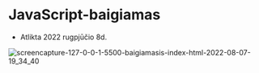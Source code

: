 # JavaScript-baigiamas
- Atlikta 2022 rugpjūčio 8d.

![screencapture-127-0-0-1-5500-baigiamasis-index-html-2022-08-07-19_34_40](https://user-images.githubusercontent.com/106965421/183301464-5d6da74a-0246-4417-a6c0-27aaaf2254ec.png)
